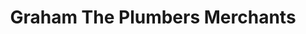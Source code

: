 ---
title: "Graham The Plumbers Merchants"
url: /gateshead/graham-the-plumbers-merchants/
shop: trade
---